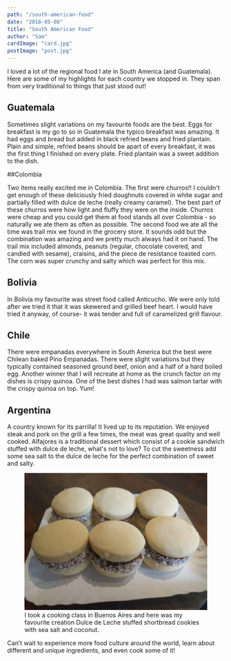 ```yaml
---
path: "/south-american-food"
date: "2018-05-08"
title: "South American Food"
author: "Sam"
cardImage: "card.jpg"
postImage: "post.jpg"
---
```


I loved a lot of the regional food I ate in South America (and Guatemala). Here are some of my highlights for each country we stopped in. They span from very traditional to things that just stood out!


## Guatemala

Sometimes slight variations on my favourite foods are the best. Eggs for breakfast is my go to so in Guatemala the typico breakfast was amazing. It had eggs and bread but added in black refried beans and fried plantain. Plain and simple, refried beans should be apart of every breakfast, it was the first thing I finished on every plate. Fried plantain was a sweet addition to the dish.


##Colombia

Two items really excited me in Colombia. The first were churros!! I couldn't get enough of these deliciously fried doughnuts covered in white sugar and partially filled with dulce de leche (really creamy caramel). The best part of these churros were how light and fluffy they were on the inside. Churros were cheap and you could get them at food stands all over Colombia - so naturally we ate them as often as possible. The second food we ate all the time was trail mix we found in the grocery store. It sounds odd but the combination was amazing and we pretty much always had it on hand. The trail mix included almonds, peanuts (regular, chocolate covered, and candied with sesame), craisins, and the piece de resistance toasted corn. The corn was super crunchy and salty which was perfect for this mix.

<instagram uuid="BgCkN2YnFZK"></instagram>


## Bolivia

In Bolivia my favourite was street food called Anticucho. We were only told after we tried it that it was skewered and grilled beef heart. I would have tried it anyway, of course- it was tender and full of caramelized grill flavour.

<instagram uuid="Bgv3kV3HHPc"></instagram>


## Chile

There were empanadas everywhere in South America but the best were Chilean baked Pino Empanadas. There were slight variations but they typically contained seasoned ground beef, onion and a half of a hard boiled egg. Another winner that I will recreate at home as the crunch factor on my dishes is crispy quinoa. One of the best dishes I had was salmon tartar with the crispy quinoa on top. Yum!


## Argentina

A country known for its parrilla! It lived up to its reputation. We enjoyed steak and pork on the grill a few times, the meat was great quality and well cooked. Alfajores is a traditional dessert which consist of a cookie sandwich stuffed with dulce de leche, what's not to love? To cut the sweetness add some sea salt to the dulce de leche for the perfect combination of sweet and salty.

<figure>
  <img src="alfajores.jpg"/>
  <figcaption>
    I took a cooking class in Buenos Aires and here was my favourite creation Dulce de Leche stuffed shortbread cookies with sea salt and coconut.
  </figcaption>
</figure>

Can’t wait to experience more food culture around the world, learn about different and unique ingredients, and even cook some of it!
